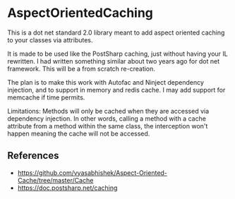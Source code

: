 # AspectOrientedCaching

This is a dot net standard 2.0 library meant to add aspect oriented caching to your classes via attributes.

It is made to be used like the PostSharp caching, just without having your IL rewritten.
I had written something similar about two years ago for dot net framework. This will be a from scratch re-creation.

The plan is to make this work with Autofac and Ninject dependency injection, and to support in memory and redis cache. I may add support for memcache if time permits.

Limitations:
Methods will only be cached when they are accessed via dependency injection. In other words, calling a method with a cache attribute from a method within the same class, the interception won't happen meaning the cache will not be accessed.

## References

* <https://github.com/vyasabhishek/Aspect-Oriented-Cache/tree/master/Cache>
* <https://doc.postsharp.net/caching>
